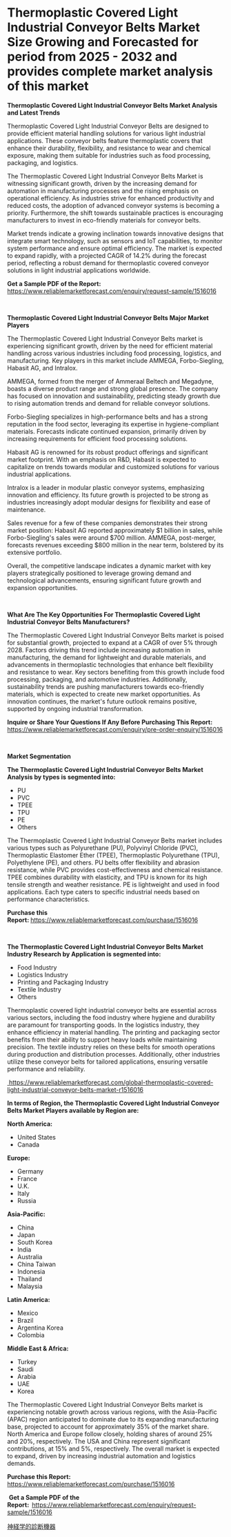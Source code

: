 <p><h1>Thermoplastic Covered Light Industrial Conveyor Belts Market Size Growing and Forecasted for period from 2025 - 2032 and provides complete market analysis of this market</h1></p><p><strong>Thermoplastic Covered Light Industrial Conveyor Belts Market Analysis and Latest Trends</strong></p>
<p><p>Thermoplastic Covered Light Industrial Conveyor Belts are designed to provide efficient material handling solutions for various light industrial applications. These conveyor belts feature thermoplastic covers that enhance their durability, flexibility, and resistance to wear and chemical exposure, making them suitable for industries such as food processing, packaging, and logistics.</p><p>The Thermoplastic Covered Light Industrial Conveyor Belts Market is witnessing significant growth, driven by the increasing demand for automation in manufacturing processes and the rising emphasis on operational efficiency. As industries strive for enhanced productivity and reduced costs, the adoption of advanced conveyor systems is becoming a priority. Furthermore, the shift towards sustainable practices is encouraging manufacturers to invest in eco-friendly materials for conveyor belts.</p><p>Market trends indicate a growing inclination towards innovative designs that integrate smart technology, such as sensors and IoT capabilities, to monitor system performance and ensure optimal efficiency. The market is expected to expand rapidly, with a projected CAGR of 14.2% during the forecast period, reflecting a robust demand for thermoplastic covered conveyor solutions in light industrial applications worldwide.</p></p>
<p><strong>Get a Sample PDF of the Report:&nbsp;</strong> <a href="https://www.reliablemarketforecast.com/enquiry/request-sample/1516016?utm_campaign=1105&utm_medium=2&utm_source=Github&utm_content=ia&utm_term=18012025&utm_id=thermoplastic-covered-light-industrial-conveyor-belts">https://www.reliablemarketforecast.com/enquiry/request-sample/1516016</a></p>
<p>&nbsp;</p>
<p><strong>Thermoplastic Covered Light Industrial Conveyor Belts Major Market Players</strong></p>
<p><p>The Thermoplastic Covered Light Industrial Conveyor Belts market is experiencing significant growth, driven by the need for efficient material handling across various industries including food processing, logistics, and manufacturing. Key players in this market include AMMEGA, Forbo-Siegling, Habasit AG, and Intralox.</p><p>AMMEGA, formed from the merger of Ammeraal Beltech and Megadyne, boasts a diverse product range and strong global presence. The company has focused on innovation and sustainability, predicting steady growth due to rising automation trends and demand for reliable conveyor solutions.</p><p>Forbo-Siegling specializes in high-performance belts and has a strong reputation in the food sector, leveraging its expertise in hygiene-compliant materials. Forecasts indicate continued expansion, primarily driven by increasing requirements for efficient food processing solutions.</p><p>Habasit AG is renowned for its robust product offerings and significant market footprint. With an emphasis on R&D, Habasit is expected to capitalize on trends towards modular and customized solutions for various industrial applications.</p><p>Intralox is a leader in modular plastic conveyor systems, emphasizing innovation and efficiency. Its future growth is projected to be strong as industries increasingly adopt modular designs for flexibility and ease of maintenance.</p><p>Sales revenue for a few of these companies demonstrates their strong market position: Habasit AG reported approximately $1 billion in sales, while Forbo-Siegling's sales were around $700 million. AMMEGA, post-merger, forecasts revenues exceeding $800 million in the near term, bolstered by its extensive portfolio.</p><p>Overall, the competitive landscape indicates a dynamic market with key players strategically positioned to leverage growing demand and technological advancements, ensuring significant future growth and expansion opportunities.</p></p>
<p>&nbsp;</p>
<p><strong>What Are The Key Opportunities For Thermoplastic Covered Light Industrial Conveyor Belts Manufacturers?</strong></p>
<p><p>The Thermoplastic Covered Light Industrial Conveyor Belts market is poised for substantial growth, projected to expand at a CAGR of over 5% through 2028. Factors driving this trend include increasing automation in manufacturing, the demand for lightweight and durable materials, and advancements in thermoplastic technologies that enhance belt flexibility and resistance to wear. Key sectors benefiting from this growth include food processing, packaging, and automotive industries. Additionally, sustainability trends are pushing manufacturers towards eco-friendly materials, which is expected to create new market opportunities. As innovation continues, the market's future outlook remains positive, supported by ongoing industrial transformation.</p></p>
<p><strong>Inquire or Share Your Questions If Any Before Purchasing This Report:</strong> <a href="https://www.reliablemarketforecast.com/enquiry/pre-order-enquiry/1516016?utm_campaign=1105&utm_medium=2&utm_source=Github&utm_content=ia&utm_term=18012025&utm_id=thermoplastic-covered-light-industrial-conveyor-belts">https://www.reliablemarketforecast.com/enquiry/pre-order-enquiry/1516016</a></p>
<p>&nbsp;</p>
<p><strong>Market Segmentation</strong></p>
<p><strong>The Thermoplastic Covered Light Industrial Conveyor Belts Market Analysis by types is segmented into:</strong></p>
<p><ul><li>PU</li><li>PVC</li><li>TPEE</li><li>TPU</li><li>PE</li><li>Others</li></ul></p>
<p><p>The Thermoplastic Covered Light Industrial Conveyor Belts market includes various types such as Polyurethane (PU), Polyvinyl Chloride (PVC), Thermoplastic Elastomer Ether (TPEE), Thermoplastic Polyurethane (TPU), Polyethylene (PE), and others. PU belts offer flexibility and abrasion resistance, while PVC provides cost-effectiveness and chemical resistance. TPEE combines durability with elasticity, and TPU is known for its high tensile strength and weather resistance. PE is lightweight and used in food applications. Each type caters to specific industrial needs based on performance characteristics.</p></p>
<p><strong>Purchase this Report:&nbsp;</strong><a href="https://www.reliablemarketforecast.com/purchase/1516016?utm_campaign=1105&utm_medium=2&utm_source=Github&utm_content=ia&utm_term=18012025&utm_id=thermoplastic-covered-light-industrial-conveyor-belts">https://www.reliablemarketforecast.com/purchase/1516016</a></p>
<p>&nbsp;</p>
<p><strong>The Thermoplastic Covered Light Industrial Conveyor Belts Market Industry Research by Application is segmented into:</strong></p>
<p><ul><li>Food Industry</li><li>Logistics Industry</li><li>Printing and Packaging Industry</li><li>Textile Industry</li><li>Others</li></ul></p>
<p><p>Thermoplastic covered light industrial conveyor belts are essential across various sectors, including the food industry where hygiene and durability are paramount for transporting goods. In the logistics industry, they enhance efficiency in material handling. The printing and packaging sector benefits from their ability to support heavy loads while maintaining precision. The textile industry relies on these belts for smooth operations during production and distribution processes. Additionally, other industries utilize these conveyor belts for tailored applications, ensuring versatile performance and reliability.</p></p>
<p><a href="https://www.reliablemarketforecast.com/global-thermoplastic-covered-light-industrial-conveyor-belts-market-r1516016?utm_campaign=1105&utm_medium=2&utm_source=Github&utm_content=ia&utm_term=18012025&utm_id=thermoplastic-covered-light-industrial-conveyor-belts">&nbsp;https://www.reliablemarketforecast.com/global-thermoplastic-covered-light-industrial-conveyor-belts-market-r1516016</a></p>
<p><strong>In terms of Region, the Thermoplastic Covered Light Industrial Conveyor Belts Market Players available by Region are:</strong></p>
<p>
    <p> <strong> North America: </strong>
        <ul>
            <li>United States</li>
            <li>Canada</li>
        </ul>
        </p> 
    <p> <strong> Europe: </strong>
        <ul>
            <li>Germany</li>
            <li>France</li>
            <li>U.K.</li>
            <li>Italy</li>
            <li>Russia</li>
        </ul>
        </p> 
    <p> <strong> Asia-Pacific: </strong>
        <ul>
            <li>China</li>
            <li>Japan</li>
            <li>South Korea</li>
            <li>India</li>
            <li>Australia</li>
            <li>China Taiwan</li>
            <li>Indonesia</li>
            <li>Thailand</li>
            <li>Malaysia</li>
        </ul>
        </p> 
    <p> <strong> Latin America: </strong>
        <ul>
            <li>Mexico</li>
            <li>Brazil</li>
            <li>Argentina Korea</li>
            <li>Colombia</li>
        </ul>
        </p> 
    <p> <strong> Middle East & Africa: </strong>
        <ul>
            <li>Turkey</li>
            <li>Saudi</li>
            <li>Arabia</li>
            <li>UAE</li>
            <li>Korea</li>
        </ul>
    </p>
    </p>
<p><p>The Thermoplastic Covered Light Industrial Conveyor Belts market is experiencing notable growth across various regions, with the Asia-Pacific (APAC) region anticipated to dominate due to its expanding manufacturing base, projected to account for approximately 35% of the market share. North America and Europe follow closely, holding shares of around 25% and 20%, respectively. The USA and China represent significant contributions, at 15% and 5%, respectively. The overall market is expected to expand, driven by increasing industrial automation and logistics demands.</p></p>
<p><strong>Purchase this Report: </strong><a href="https://www.reliablemarketforecast.com/purchase/1516016?utm_campaign=1105&utm_medium=2&utm_source=Github&utm_content=ia&utm_term=18012025&utm_id=thermoplastic-covered-light-industrial-conveyor-belts">https://www.reliablemarketforecast.com/purchase/1516016</a></p>
<p>&nbsp;<strong>Get a Sample PDF of the Report:&nbsp;&nbsp;</strong><a href="https://www.reliablemarketforecast.com/enquiry/request-sample/1516016?utm_campaign=1105&utm_medium=2&utm_source=Github&utm_content=ia&utm_term=18012025&utm_id=thermoplastic-covered-light-industrial-conveyor-belts">https://www.reliablemarketforecast.com/enquiry/request-sample/1516016</a></p>
<p><strong></strong></p>
<p><p><a href="https://github.com/lababdou/Market-Research-Report-List-6/blob/main/746162531382.md?utm_campaign=1105&utm_medium=2&utm_source=Github&utm_content=ia&utm_term=18012025&utm_id=thermoplastic-covered-light-industrial-conveyor-belts">神経学的診断機器</a></p></p>